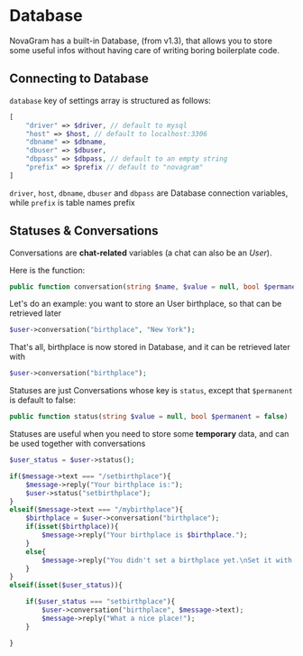 # Database

NovaGram has a built-in Database, (from v1.3), that allows you to store some useful infos without having care of writing boring boilerplate code.

## Connecting to Database

`database` key of settings array is structured as follows:

```php
[
    "driver" => $driver, // default to mysql
    "host" => $host, // default to localhost:3306
    "dbname" => $dbname,
    "dbuser" => $dbuser,
    "dbpass" => $dbpass, // default to an empty string
    "prefix" => $prefix // default to "novagram"
]
```

`driver`, `host`, `dbname`, `dbuser` and `dbpass` are Database connection variables, while `prefix` is table names prefix

## Statuses & Conversations

Conversations are **chat-related** variables (a chat can also be an _User_).

Here is the function:

```php
public function conversation(string $name, $value = null, bool $permanent = true)
```

Let's do an example: you want to store an User birthplace, so that can be retrieved later

```php
$user->conversation("birthplace", "New York");
```

That's all, birthplace is now stored in Database, and it can be retrieved later with

```php
$user->conversation("birthplace");
```

Statuses are just Conversations whose key is ```status```, except that ```$permanent``` is default to false:
```php
public function status(string $value = null, bool $permanent = false)
```

Statuses are useful when you need to store some **temporary** data, and can be used together with conversations

```php
$user_status = $user->status();

if($message->text === "/setbirthplace"){
    $message->reply("Your birthplace is:");
    $user->status("setbirthplace");
}
elseif($message->text === "/mybirthplace"){
    $birthplace = $user->conversation("birthplace");
    if(isset($birthplace)){
        $message->reply("Your birthplace is $birthplace.");
    }
    else{
        $message->reply("You didn't set a birthplace yet.\nSet it with /setbirthplace");
    }
}
elseif(isset($user_status)){

    if($user_status === "setbirthplace"){
        $user->conversation("birthplace", $message->text);
        $message->reply("What a nice place!");
    }

}
```
